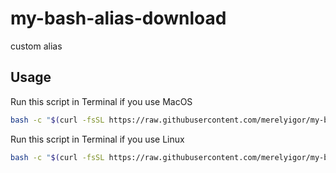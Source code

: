 # my-bash-alias-download
custom alias

## Usage

Run this script in Terminal if you use MacOS

```bash
bash -c "$(curl -fsSL https://raw.githubusercontent.com/merelyigor/my-bash-alias-download/master/install.sh)"
```

Run this script in Terminal if you use Linux
```bash
bash -c "$(curl -fsSL https://raw.githubusercontent.com/merelyigor/my-bash-alias-download/master/install-rc.sh)"
```
